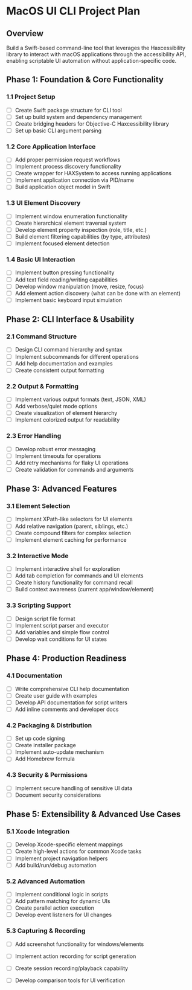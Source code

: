 # MacOS UI CLI Project Plan

## Overview
Build a Swift-based command-line tool that leverages the Haxcessibility library to interact with macOS applications through the accessibility API, enabling scriptable UI automation without application-specific code.

## Phase 1: Foundation & Core Functionality

### 1.1 Project Setup
- [ ] Create Swift package structure for CLI tool
- [ ] Set up build system and dependency management
- [ ] Create bridging headers for Objective-C Haxcessibility library
- [ ] Set up basic CLI argument parsing

### 1.2 Core Application Interface
- [ ] Add proper permission request workflows
- [ ] Implement process discovery functionality
- [ ] Create wrapper for HAXSystem to access running applications
- [ ] Implement application connection via PID/name
- [ ] Build application object model in Swift

### 1.3 UI Element Discovery
- [ ] Implement window enumeration functionality
- [ ] Create hierarchical element traversal system
- [ ] Develop element property inspection (role, title, etc.)
- [ ] Build element filtering capabilities (by type, attributes)
- [ ] Implement focused element detection

### 1.4 Basic UI Interaction
- [ ] Implement button pressing functionality
- [ ] Add text field reading/writing capabilities
- [ ] Develop window manipulation (move, resize, focus)
- [ ] Add element action discovery (what can be done with an element)
- [ ] Implement basic keyboard input simulation

## Phase 2: CLI Interface & Usability

### 2.1 Command Structure
- [ ] Design CLI command hierarchy and syntax
- [ ] Implement subcommands for different operations
- [ ] Add help documentation and examples
- [ ] Create consistent output formatting

### 2.2 Output & Formatting
- [ ] Implement various output formats (text, JSON, XML)
- [ ] Add verbose/quiet mode options
- [ ] Create visualization of element hierarchy
- [ ] Implement colorized output for readability

### 2.3 Error Handling
- [ ] Develop robust error messaging
- [ ] Implement timeouts for operations
- [ ] Add retry mechanisms for flaky UI operations
- [ ] Create validation for commands and arguments

## Phase 3: Advanced Features

### 3.1 Element Selection
- [ ] Implement XPath-like selectors for UI elements
- [ ] Add relative navigation (parent, siblings, etc.)
- [ ] Create compound filters for complex selection
- [ ] Implement element caching for performance

### 3.2 Interactive Mode
- [ ] Implement interactive shell for exploration
- [ ] Add tab completion for commands and UI elements
- [ ] Create history functionality for command recall
- [ ] Build context awareness (current app/window/element)

### 3.3 Scripting Support
- [ ] Design script file format
- [ ] Implement script parser and executor
- [ ] Add variables and simple flow control
- [ ] Develop wait conditions for UI states

## Phase 4: Production Readiness

### 4.1 Documentation
- [ ] Write comprehensive CLI help documentation
- [ ] Create user guide with examples
- [ ] Develop API documentation for script writers
- [ ] Add inline comments and developer docs

### 4.2 Packaging & Distribution
- [ ] Set up code signing
- [ ] Create installer package
- [ ] Implement auto-update mechanism
- [ ] Add Homebrew formula

### 4.3 Security & Permissions
- [ ] Implement secure handling of sensitive UI data
- [ ] Document security considerations

## Phase 5: Extensibility & Advanced Use Cases

### 5.1 Xcode Integration
- [ ] Develop Xcode-specific element mappings
- [ ] Create high-level actions for common Xcode tasks
- [ ] Implement project navigation helpers
- [ ] Add build/run/debug automation

### 5.2 Advanced Automation
- [ ] Implement conditional logic in scripts
- [ ] Add pattern matching for dynamic UIs
- [ ] Create parallel action execution
- [ ] Develop event listeners for UI changes

### 5.3 Capturing & Recording
- [ ] Add screenshot functionality for windows/elements
- [ ] Implement action recording for script generation
- [ ] Create session recording/playback capability
- [ ] Develop comparison tools for UI verification

